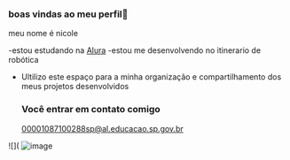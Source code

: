 ### boas vindas ao meu perfil💖

meu nome é nicole 

-estou estudando na [Alura](https://www.alura.com.br)
-estou me desenvolvendo no itinerario de robótica
- Ultilizo este espaço para a minha organização e compartilhamento dos meus projetos desenvolvidos

  ### Você entrar em contato comigo

  00001087100288sp@al.educacao.sp.gov.br


![]( ![image](https://github.com/Nicolemedeiros/jsitinerario/assets/170472696/ff11464b-baed-49b1-bddd-c9a988f16dfa)

